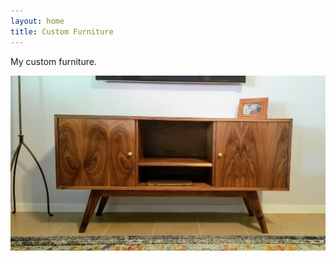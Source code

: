 ```yaml
---
layout: home
title: Custom Furniture
---
```



My custom furniture.

<img src="/assets/img/crez2.jpeg">

